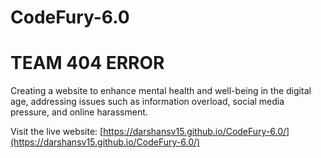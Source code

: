 # CodeFury-6.0
# TEAM 404 ERROR

Creating a website to enhance mental health and well-being in the digital age, addressing issues such as information overload, social media pressure, and online harassment.

Visit the live website: [https://darshansv15.github.io/CodeFury-6.0/](https://darshansv15.github.io/CodeFury-6.0/)
